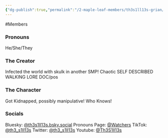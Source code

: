 ```yaml
---
{"dg-publish":true,"permalink":"/2-maple-leaf-members/th3s1ll13s-grian/","created":"2024-12-10T21:35:44.783-05:00"}
---
```


#Members 
### Pronouns 
He/She/They
### The Creator
Infected the world with skulk in another SMP! Chaotic
SELF DESCRIBED WALKING LORE DOC/pos
### The Character
Got Kidnapped, possibly manipulative! Who Knows!
### Socials
Bluesky: [@th3s1ll13s.bsky.social](https://bsky.app/profile/th3s1ll13s.bsky.social)
Pronouns Page: [@Watchers](https://en.pronouns.page/@Watchers)
TikTok: [@th3_s1ll13s](https://www.tiktok.com/@th3_s1ll13s)
Twitter: [@th3_s1ll13s](https://x.com/th3_s1ll13s)
Youtube: [@Th3S1ll13s](https://www.youtube.com/@th3s1ll13s)
